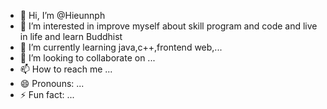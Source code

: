 - 👋 Hi, I’m @Hieunnph
- 👀 I’m interested in improve myself about skill program and code and live in life and learn Buddhist
- 🌱 I’m currently learning java,c++,frontend web,...
- 💞️ I’m looking to collaborate on ...
- 📫 How to reach me ...
- 😄 Pronouns: ...
- ⚡ Fun fact: ...

<!---
Hieucodennph/Hieucodennph is a ✨ special ✨ repository because its `README.md` (this file) appears on your GitHub profile.
You can click the Preview link to take a look at your changes.
--->
